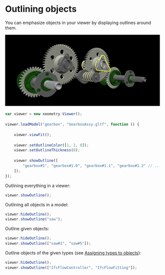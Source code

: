 # Outlining objects

You can emphasize objects in your viewer by displaying outlines around them.

[![](assets/outlining.png)](http://xeolabs.com/xeometry/examples/#effects_outlining)

````javascript
var viewer = new xeometry.Viewer();

viewer.loadModel("gearbox", "GearboxAssy.gltf", function () {

    viewer.viewFit();

    viewer.setOutlineColor([1, 1, 0]);
    viewer.setOutlineThickness(8);

    viewer.showOutline([
        "gearbox#1", "gearbox#1.0", "gearbox#1.1", "gearbox#1.2" // ...
    ]);
});
````

Outlining everything in a viewer:

```javascript
viewer.showOutline();
```

Outlining all objects in a model:

```javascript
viewer.hideOutline();
viewer.showOutline("saw");
```

Outline given objects:

```javascript
viewer.hideOutline();
viewer.showOutline(["saw#1", "saw#5"]);
```

Outline objects of the given types (see [Assigning types to objects](assigningTypesToObjects.md)):

```javascript
viewer.hideOutline();
viewer.showOutline(["IfcFlowController", "IfcFlowFitting"]);
```

